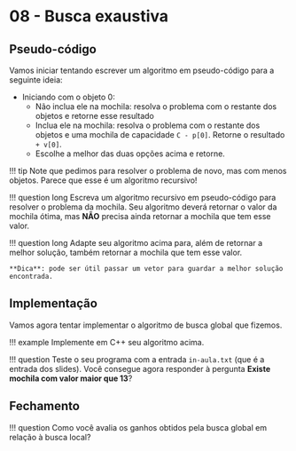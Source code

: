 # 08 - Busca exaustiva

## Pseudo-código

Vamos iniciar tentando escrever um algoritmo em pseudo-código para a seguinte ideia:

* Iniciando com o objeto 0:
    * Não inclua ele na mochila: resolva o problema com o restante dos objetos e retorne esse resultado
    * Inclua ele na mochila: resolva o problema com o restante dos objetos e uma mochila de capacidade `C - p[0]`. Retorne o resultado `+ v[0]`.
    * Escolhe a melhor das duas opções acima e retorne.


!!! tip
    Note que pedimos para resolver o problema de novo, mas com menos objetos. Parece que esse é um algoritmo recursivo!

!!! question long
    Escreva um algoritmo recursivo em pseudo-código para resolver o problema da mochila. Seu algoritmo deverá retornar o valor da mochila ótima, mas **NÃO** precisa ainda retornar a mochila que tem esse valor.

!!! question long
    Adapte seu algoritmo acima para, além de retornar a melhor solução, também retornar a mochila que tem esse valor.

    **Dica**: pode ser útil passar um vetor para guardar a melhor solução encontrada.

## Implementação

Vamos agora tentar implementar o algoritmo de busca global que fizemos.

!!! example
    Implemente em C++ seu algoritmo acima.

!!! question
    Teste o seu programa com a entrada `in-aula.txt` (que é a entrada dos slides). Você consegue agora responder à pergunta **Existe mochila com valor maior que 13**?

## Fechamento

!!! question
    Como você avalia os ganhos obtidos pela busca global em relação à busca local?
